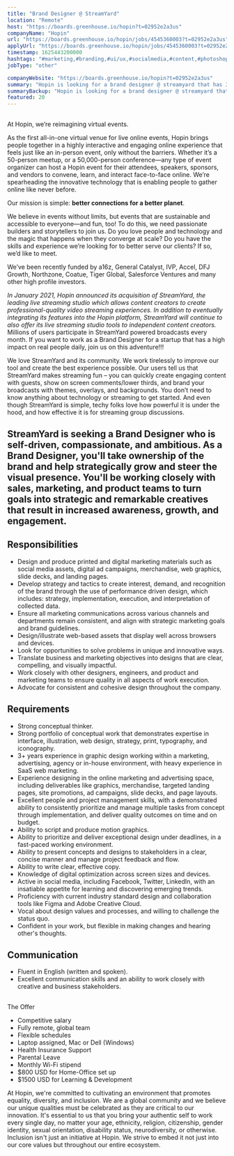 ```yaml
---
title: "Brand Designer @ StreamYard"
location: "Remote"
host: "https://boards.greenhouse.io/hopin?t=02952e2a3us"
companyName: "Hopin"
url: "https://boards.greenhouse.io/hopin/jobs/4545360003?t=02952e2a3us"
applyUrl: "https://boards.greenhouse.io/hopin/jobs/4545360003?t=02952e2a3us#app"
timestamp: 1625443200000
hashtags: "#marketing,#branding,#ui/ux,#socialmedia,#content,#photoshop,#innovation,#communication,#css,#management"
jobType: "other"

companyWebsite: "https://boards.greenhouse.io/hopin?t=02952e2a3us"
summary: "Hopin is looking for a brand designer @ streamyard that has 3+ years experience in graphic design working within a marketing, advertising, agency or in-house environment, with heavy experience in SaaS web marketing."
summaryBackup: "Hopin is looking for a brand designer @ streamyard that has #marketing, #branding, #management."
featured: 20
---
```


## 

At Hopin, we’re reimagining virtual events.

As the first all-in-one virtual venue for live online events, Hopin brings people together in a highly interactive and engaging online experience that feels just like an in-person event, only without the barriers. Whether it’s a 50-person meetup, or a 50,000-person conference—any type of event organizer can host a Hopin event for their attendees, speakers, sponsors, and vendors to convene, learn, and interact face-to-face online. We’re spearheading the innovative technology that is enabling people to gather online like never before.

Our mission is simple: **better connections for a better planet**. 

We believe in events without limits, but events that are sustainable and accessible to everyone—and fun, too! To do this, we need passionate builders and storytellers to join us. Do you love people and technology and the magic that happens when they converge at scale? Do you have the skills and experience we’re looking for to better serve our clients? If so, we’d like to meet.

We’ve been recently funded by a16z, General Catalyst, IVP, Accel, DFJ Growth, Northzone, Coatue, Tiger Global, Salesforce Ventures and many other high profile investors.

_In January 2021, Hopin announced its acquisition of StreamYard, the leading live streaming studio which allows content creators to create professional-quality video streaming experiences. In addition to eventually integrating its features into the Hopin platform, StreamYard will continue to also offer its live streaming studio tools to independent content creators._ Millions of users participate in StreamYard powered broadcasts every month. If you want to work as a Brand Designer for a startup that has a high impact on real people daily, join us on this adventure!!! 

We love StreamYard and its community. We work tirelessly to improve our tool and create the best experience possible. Our users tell us that StreamYard makes streaming fun – you can quickly create engaging content with guests, show on screen comments/lower thirds, and brand your broadcasts with themes, overlays, and backgrounds. You don’t need to know anything about technology or streaming to get started. And even though StreamYard is simple, techy folks love how powerful it is under the hood, and how effective it is for streaming group discussions.

## StreamYard is seeking a Brand Designer who is self-driven, compassionate, and ambitious. As a Brand Designer, you'll take ownership of the brand and help strategically grow and steer the visual presence. You'll be working closely with sales, marketing, and product teams to turn goals into strategic and remarkable creatives that result in increased awareness, growth, and engagement.

## Responsibilities

*   Design and produce printed and digital marketing materials such as social media assets, digital ad campaigns, merchandise, web graphics, slide decks, and landing pages.
*   Develop strategy and tactics to create interest, demand, and recognition of the brand through the use of performance driven design, which includes: strategy, implementation, execution, and interpretation of collected data.
*   Ensure all marketing communications across various channels and departments remain consistent, and align with strategic marketing goals and brand guidelines.
*   Design/illustrate web-based assets that display well across browsers and devices.
*   Look for opportunities to solve problems in unique and innovative ways.
*   Translate business and marketing objectives into designs that are clear, compelling, and visually impactful.
*   Work closely with other designers, engineers, and product and marketing teams to ensure quality in all aspects of work execution.
*   Advocate for consistent and cohesive design throughout the company.

## Requirements

*   Strong conceptual thinker.
*   Strong portfolio of conceptual work that demonstrates expertise in interface, illustration, web design, strategy, print, typography, and iconography.
*   3+ years experience in graphic design working within a marketing, advertising, agency or in-house environment, with heavy experience in SaaS web marketing.
*   Experience designing in the online marketing and advertising space, including deliverables like graphics, merchandise, targeted landing pages, site promotions, ad campaigns, slide decks, and page layouts.
*   Excellent people and project management skills, with a demonstrated ability to consistently prioritize and manage multiple tasks from concept through implementation, and deliver quality outcomes on time and on budget.
*   Ability to script and produce motion graphics.
*   Ability to prioritize and deliver exceptional design under deadlines, in a fast-paced working environment.
*   Ability to present concepts and designs to stakeholders in a clear, concise manner and manage project feedback and flow.
*   Ability to write clear, effective copy.
*   Knowledge of digital optimization across screen sizes and devices.
*   Active in social media, including Facebook, Twitter, LinkedIn, with an insatiable appetite for learning and discovering emerging trends.
*   Proficiency with current industry standard design and collaboration tools like Figma and Adobe Creative Cloud.
*   Vocal about design values and processes, and willing to challenge the status quo.
*   Confident in your work, but flexible in making changes and hearing other's thoughts.

## Communication

*   Fluent in English (written and spoken).
*   Excellent communication skills and an ability to work closely with creative and business stakeholders.

## 

The Offer

*   Competitive salary
*   Fully remote, global team
*   Flexible schedules
*   Laptop assigned, Mac or Dell (Windows)
*   Health Insurance Support
*   Parental Leave
*   Monthly Wi-Fi stipend
*   $800 USD for Home-Office set up
*   $1500 USD for Learning & Development

At Hopin, we're committed to cultivating an environment that promotes equality, diversity, and inclusion. We are a global community and we believe our unique qualities must be celebrated as they are critical to our innovation. It's essential to us that you bring your authentic self to work every single day, no matter your age, ethnicity, religion, citizenship, gender identity, sexual orientation, disability status, neurodiversity, or otherwise. Inclusion isn't just an initiative at Hopin. We strive to embed it not just into our core values but throughout our entire ecosystem.
